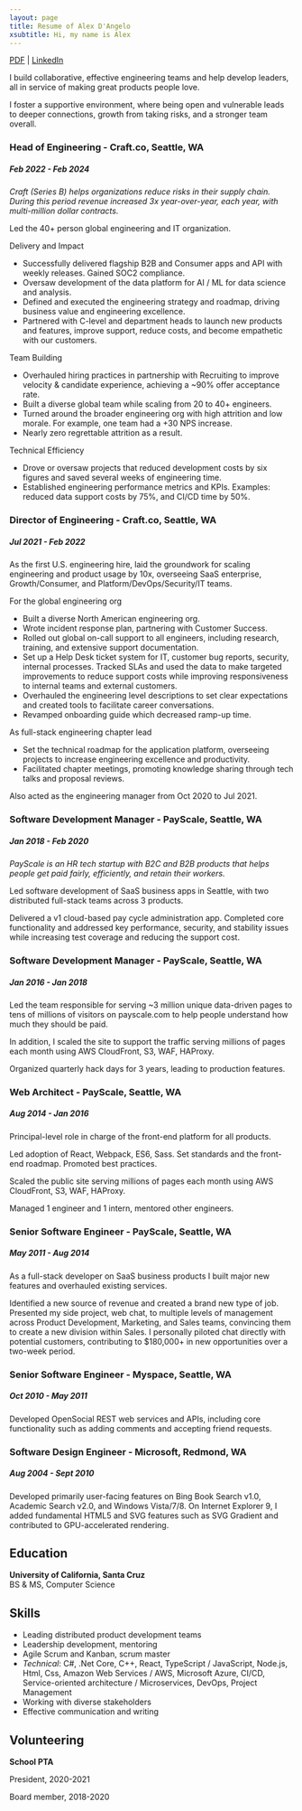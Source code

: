 ```yaml
---
layout: page
title: Resume of Alex D'Angelo
xsubtitle: Hi, my name is Alex
---
```

[PDF](https://www.alexdangelo.com/alex-dangelo-resume-2024-09-09.pdf) | [LinkedIn](https://www.linkedin.com/in/alexdangelo/)

I build collaborative, effective engineering teams and help develop leaders, all in service of making great products people love.

I foster a supportive environment, where being open and vulnerable leads to deeper connections, growth from taking risks, and a stronger team overall.

### Head of Engineering - Craft.co, Seattle, WA ###
##### *Feb 2022 - Feb 2024* #####

*Craft (Series B) helps organizations reduce risks in their supply chain. During this period revenue increased 3x year-over-year, each year, with multi-million dollar contracts.*

Led the 40+ person global engineering and IT organization.

Delivery and Impact
* Successfully delivered flagship B2B and Consumer apps and API with weekly releases. Gained SOC2 compliance.
* Oversaw development of the data platform for AI / ML for data science and analysis. 
* Defined and executed the engineering strategy and roadmap, driving business value and engineering excellence.
* Partnered with C-level and department heads to launch new products and features, improve support, reduce costs, and become empathetic with our customers.

Team Building
* Overhauled hiring practices in partnership with Recruiting to improve velocity & candidate experience, achieving a ~90% offer acceptance rate. 
* Built a diverse global team while scaling from 20 to 40+ engineers. 
* Turned around the broader engineering org with high attrition and low morale. For example, one team had a +30 NPS increase.
* Nearly zero regrettable attrition as a result.

Technical Efficiency
* Drove or oversaw projects that reduced development costs by six figures and saved several weeks of engineering time.
* Established engineering performance metrics and KPIs. Examples: reduced data support costs by 75%, and CI/CD time by 50%.

### Director of Engineering - Craft.co, Seattle, WA ###
##### *Jul 2021 - Feb 2022* #####

As the first U.S. engineering hire, laid the groundwork for scaling engineering and product usage by 10x, overseeing SaaS enterprise, Growth/Consumer, and Platform/DevOps/Security/IT teams.

For the global engineering org
* Built a diverse North American engineering org.
* Wrote incident response plan, partnering with Customer Success.
* Rolled out global on-call support to all engineers, including research, training, and extensive support documentation.
* Set up a Help Desk ticket system for IT, customer bug reports, security, internal processes. Tracked SLAs and used the data to make targeted improvements to reduce support costs while improving responsiveness to internal teams and external customers.
* Overhauled the engineering level descriptions to set clear expectations and created tools to facilitate career conversations.
* Revamped onboarding guide which decreased ramp-up time.

As full-stack engineering chapter lead
* Set the technical roadmap for the application platform, overseeing projects to increase engineering excellence and productivity.
* Facilitated chapter meetings, promoting knowledge sharing through tech talks and proposal reviews.

Also acted as the engineering manager from Oct 2020 to Jul 2021.

### Software Development Manager - PayScale, Seattle, WA ###
##### *Jan 2018 - Feb 2020* #####

*PayScale is an HR tech startup with B2C and B2B products that helps people get paid fairly, efficiently, and retain their workers.*

Led software development of SaaS business apps in Seattle, with two distributed full-stack teams across 3 products.

Delivered a v1 cloud-based pay cycle administration app. Completed core functionality and addressed key performance, security, and stability issues while increasing test coverage and reducing the support cost.

### Software Development Manager - PayScale, Seattle, WA ###
##### *Jan 2016 - Jan 2018* #####
Led the team responsible for serving ~3 million unique data-driven pages to tens of millions of visitors on payscale.com to help people understand how much they should be paid. 

In addition, I scaled the site to support the traffic serving millions of pages each month using AWS CloudFront, S3, WAF, HAProxy.

Organized quarterly hack days for 3 years, leading to production features.


### Web Architect - PayScale, Seattle, WA ###
##### *Aug 2014 - Jan 2016* #####
Principal-level role in charge of the front-end platform for all products.

Led adoption of React, Webpack, ES6, Sass. Set standards and the front-end roadmap. Promoted best practices.

Scaled the public site serving millions of pages each month using AWS CloudFront, S3, WAF, HAProxy.

Managed 1 engineer and 1 intern, mentored other engineers.

### Senior Software Engineer - PayScale, Seattle, WA ###
##### *May 2011 - Aug 2014* #####

As a full-stack developer on SaaS business products I built major new features and overhauled existing services.

Identified a new source of revenue and created a brand new type of job. Presented my side project, web chat, to multiple levels of management across Product Development, Marketing, and Sales teams, convincing them to create a new division within Sales. I personally piloted chat directly with potential customers, contributing to $180,000+ in new opportunities over a two-week period.

### Senior Software Engineer - Myspace, Seattle, WA ###
##### *Oct 2010 - May 2011* #####
Developed OpenSocial REST web services and APIs, including core functionality such as adding comments and accepting friend requests.

### Software Design Engineer - Microsoft, Redmond, WA ###
##### *Aug 2004 - Sept 2010* #####
Developed primarily user-facing features on Bing Book Search v1.0, Academic Search v2.0, and Windows Vista/7/8. On Internet Explorer 9, I added fundamental HTML5 and SVG features such as SVG Gradient and contributed to GPU-accelerated rendering.

## Education ##
**University of California, Santa Cruz**<br>
BS & MS, Computer Science

## Skills ##
* Leading distributed product development teams
* Leadership development, mentoring
* Agile Scrum and Kanban, scrum master
* *Technical*: C#, .Net Core, C++, React, TypeScript / JavaScript, Node.js, Html, Css, Amazon Web Services / AWS, Microsoft Azure, CI/CD, Service-oriented architecture / Microservices, DevOps, Project Management
* Working with diverse stakeholders
* Effective communication and writing

## Volunteering ##
**School PTA**

President, 2020-2021

Board member, 2018-2020
